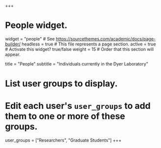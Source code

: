 +++
# People widget.
widget = "people"  # See https://sourcethemes.com/academic/docs/page-builder/
headless = true  # This file represents a page section.
active = true  # Activate this widget? true/false
weight = 15  # Order that this section will appear.

title = "People"
subtitle = "Individuals currently in the Dyer Laboratory"

# List user groups to display.
#   Edit each user's `user_groups` to add them to one or more of these groups.
user_groups = ["Researchers", "Graduate Students"]
+++
